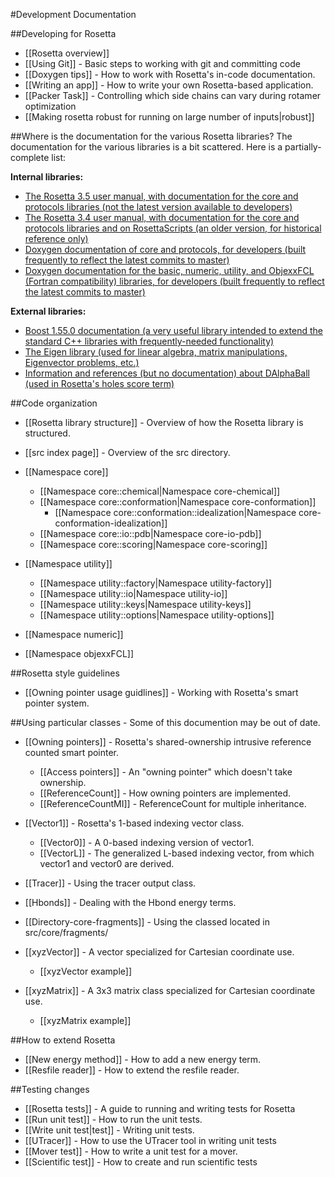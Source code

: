 #Development Documentation

##Developing for Rosetta

- [[Rosetta overview]]
- [[Using Git]] - Basic steps to working with git and committing code 
- [[Doxygen tips]] - How to work with Rosetta's in-code documentation.
- [[Writing an app]] - How to write your own Rosetta-based application.
- [[Packer Task]] - Controlling which side chains can vary during rotamer optimization 
- [[Making rosetta robust for running on large number of inputs|robust]]

##Where is the documentation for the various Rosetta libraries?
The documentation for the various libraries is a bit scattered.  Here is a partially-complete list:

**Internal libraries:**

- [The Rosetta 3.5 user manual, with documentation for the core and protocols libraries (not the latest version available to developers)](https://www.rosettacommons.org/manuals/archive/rosetta3.5_user_guide/)
- [The Rosetta 3.4 user manual, with documentation for the core and protocols libraries and on RosettaScripts (an older version, for historical reference only)](https://www.rosettacommons.org/manuals/archive/rosetta3.4_user_guide/)
- [Doxygen documentation of core and protocols, for developers (built frequently to reflect the latest commits to master)](http://graylab.jhu.edu/Rosetta.Developer.Documentation/core+protocols/)
- [Doxygen documentation for the basic, numeric, utility, and ObjexxFCL (Fortran compatibility) libraries, for developers (built frequently to reflect the latest commits to master)](http://graylab.jhu.edu/Rosetta.Developer.Documentation/all_else/)

**External libraries:**

- [Boost 1.55.0 documentation (a very useful library intended to extend the standard C++ libraries with frequently-needed functionality)](http://www.boost.org/doc/libs/1_55_0/)
- [The Eigen library (used for linear algebra, matrix manipulations, Eigenvector problems, etc.)](http://eigen.tuxfamily.org/dox/)
- [Information and references (but no documentation) about DAlphaBall (used in Rosetta's holes score term)](https://simtk.org/project/xml/downloads.xml?group_id=212)


##Code organization
- [[Rosetta library structure]] - Overview of how the Rosetta library is structured.
- [[src index page]] - Overview of the src directory.

- [[Namespace core]]
    * [[Namespace core::chemical|Namespace core-chemical]]
    * [[Namespace core::conformation|Namespace core-conformation]]
        * [[Namespace core::conformation::idealization|Namespace core-conformation-idealization]]
    * [[Namespace core::io::pdb|Namespace core-io-pdb]]
    * [[Namespace core::scoring|Namespace core-scoring]]
- [[Namespace utility]]
    * [[Namespace utility::factory|Namespace utility-factory]]
    * [[Namespace utility::io|Namespace utility-io]]
    * [[Namespace utility::keys|Namespace utility-keys]]
    * [[Namespace utility::options|Namespace utility-options]]
- [[Namespace numeric]]
- [[Namespace objexxFCL]]

##Rosetta style guidelines

- [[Owning pointer usage guidlines]] - Working with Rosetta's smart pointer system.

##Using particular classes - Some of this documention may be out of date.

- [[Owning pointers]] - Rosetta's shared-ownership intrusive reference counted smart pointer.
    * [[Access pointers]] - An "owning pointer" which doesn't take ownership.
    * [[ReferenceCount]] - How owning pointers are implemented.
    * [[ReferenceCountMI]] - ReferenceCount for multiple inheritance.
- [[Vector1]] - Rosetta's 1-based indexing vector class.
    * [[Vector0]] - A 0-based indexing version of vector1.
    * [[VectorL]] - The generalized L-based indexing vector, from which vector1 and vector0 are derived.
- [[Tracer]] - Using the tracer output class.

- [[Hbonds]] - Dealing with the Hbond energy terms.
- [[Directory-core-fragments]] - Using the classed located in src/core/fragments/

- [[xyzVector]] - A vector specialized for Cartesian coordinate use.
    * [[xyzVector example]]
- [[xyzMatrix]] - A 3x3 matrix class specialized for Cartesian coordinate use.
    * [[xyzMatrix example]]

##How to extend Rosetta

- [[New energy method]] - How to add a new energy term.
- [[Resfile reader]] - How to extend the resfile reader.

##Testing changes

- [[Rosetta tests]] - A guide to running and writing tests for Rosetta
- [[Run unit test]] - How to run the unit tests.
- [[Write unit test|test]] - Writing unit tests.
- [[UTracer]] - How to use the UTracer tool in writing unit tests
- [[Mover test]] - How to write a unit test for a mover.  
- [[Scientific test]] - How to create and run scientific tests